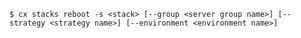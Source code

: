 <!-- usedin: [ _includes/_inlines/Toolbelt/common/stacks] - layout:code post: stacks_usage -->

```
$ cx stacks reboot -s <stack> [--group <server group name>] [--strategy <strategy name>] [--environment <environment name>]
```
